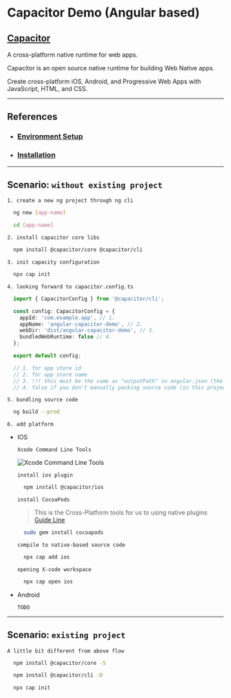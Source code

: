 # Capacitor Demo (Angular based)

## [Capacitor](https://capacitorjs.com/)

A cross-platform native runtime for web apps.

Capacitor is an open source native runtime for building Web Native apps.

Create cross-platform iOS, Android, and Progressive Web Apps with JavaScript, HTML, and CSS.

---

## References

- ### [Environment Setup](https://capacitorjs.com/docs/getting-started/environment-setup)

- ### [Installation](https://capacitorjs.com/docs/getting-started)

---

## Scenario: `without existing project`

`1. create a new ng project through ng cli`

```bash
  ng new [app-name]

  cd [app-name]
```

`2. install capacitor core libs`

```bash
  npm install @capacitor/core @capacitor/cli
```

`3. init capacity configuration`

```bash
  npx cap init
```

`4. looking forward to capacitor.config.ts`

```ts
  import { CapacitorConfig } from '@capacitor/cli';

  const config: CapacitorConfig = {
    appId: 'com.example.app', // 1.
    appName: 'angular-capacitor-demo', // 2.
    webDir: 'dist/angular-capacitor-demo', // 3.
    bundledWebRuntime: false // 4.
  };

  export default config;

  // 1. for app store id
  // 2. for app store name
  // 3. !!! this must be the same as "outputPath" in angular.json (the entry of the bundle contains index.html file)
  // 4. false if you don't manually packing source code (in this project, ng-cli do it for us.)
```

`5. bundling source code`

```bash
  ng build --prod
```

`6. add platform`

- IOS

  `Xcode Command Line Tools`

  ![Xcode Command Line Tools](https://capacitorjs.com/assets/img/docs/ios/xcode-preferences-location.png)

  `install ios plugin`

  ```bash
    npm install @capacitor/ios
  ```

  `install CocoaPods`

  > This is the Cross-Platform tools for us to using native plugins
  > [Guide Line](https://guides.cocoapods.org/using/getting-started.html#installation)

  ```bash
    sudo gem install cocoapods
  ```

  `compile to native-based source code`

  ```bash
    npx cap add ios
  ```

  `opening X-code workspace`

  ```bash
    npx cap open ios
  ```

- Android

  `TODO`

---

## Scenario: `existing project`

`A little bit different from above flow`

```bash
  npm install @capacitor/core -S

  npm install @capacitor/cli -D

  npx cap init
```

